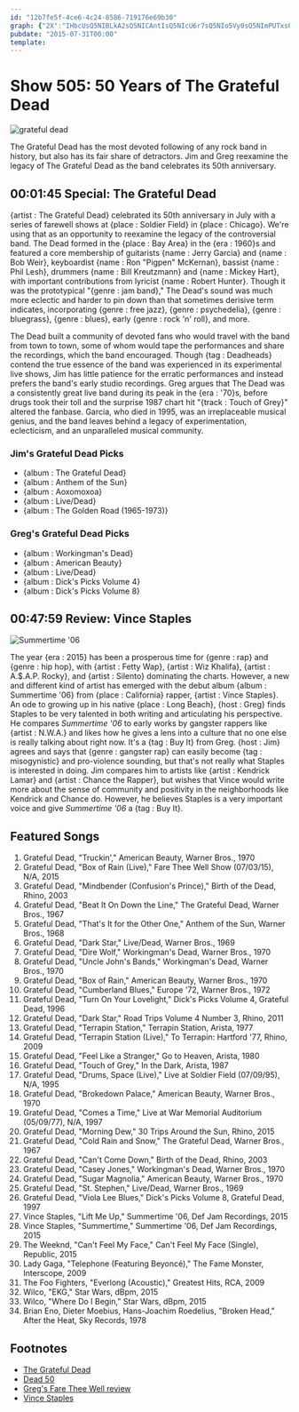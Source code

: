 ```yaml
---
id: "12b7fe5f-4ce6-4c24-8586-719176e69b30"
graph: {"2X":"IHbcUsQ5NIBLkA2sQ5NICAntIsQ5NIcU6r7sQ5NIo5Vy0sQ5NImPUTxsQ5NIivu2UsQ5NIBKHcrsQ5NI91dctsQ5NIsQ5NIzJ3aGBoMYwsQ5NIBLHapsQ5NIeRBqrsQ5NIBInsPsQ5NIFQVsysQ5NIBEnffsQ5NIVEzaqsQ5NIblUjesQ5NIPD8KksQ5NIBUqQnsQ5NIMOJ5zOY3hz","27Z":"BMQYuBMefy97qipBHm1GToO45f9jyQefdK0k0RcF"}
pubdate: "2015-07-31T00:00"
template: 
---
```






# Show 505: 50 Years of The Grateful Dead

![grateful dead](https://static.soundopinions.org/images/2015/dead_web.jpg)

The Grateful Dead has the most devoted following of any rock band in history, but also has its fair share of detractors. Jim and Greg reexamine the legacy of The Grateful Dead as the band celebrates its 50th anniversary.



## 00:01:45 Special: The Grateful Dead

{artist : The Grateful Dead} celebrated its 50th anniversary in July with a series of farewell shows at {place : Soldier Field} in {place : Chicago}. We're using that as an opportunity to reexamine the legacy of the controversial band. The Dead formed in the {place : Bay Area} in the {era : 1960}s and featured a core membership of guitarists {name : Jerry Garcia} and {name : Bob Weir}, keyboardist {name : Ron "Pigpen" McKernan}, bassist {name : Phil Lesh}, drummers {name : Bill Kreutzmann} and {name : Mickey Hart}, with important contributions from lyricist {name : Robert Hunter}. Though it was the prototypical "{genre : jam band}," The Dead's sound was much more eclectic and harder to pin down than that sometimes derisive term indicates, incorporating {genre : free jazz}, {genre : psychedelia}, {genre : bluegrass}, {genre : blues}, early {genre : rock 'n' roll}, and more.

The Dead built a community of devoted fans who would travel with the band from town to town, some of whom would tape the performances and share the recordings, which the band encouraged. Though {tag : Deadheads} contend the true essence of the band was experienced in its experimental live shows, Jim has little patience for the erratic performances and instead prefers the band's early studio recordings. Greg argues that The Dead was a consistently great live band during its peak in the {era : '70}s, before drugs took their toll and the surprise 1987 chart hit "{track : Touch of Grey}" altered the fanbase. Garcia, who died in 1995, was an irreplaceable musical genius, and the band leaves behind a legacy of experimentation, eclecticism, and an unparalleled musical community.


### Jim's Grateful Dead Picks

- {album : The Grateful Dead}
- {album : Anthem of the Sun}
- {album : Aoxomoxoa}
- {album : Live/Dead}
- {album : The Golden Road (1965-1973)}


### Greg's Grateful Dead Picks

- {album : Workingman's Dead}
- {album : American Beauty}
- {album : Live/Dead}
- {album : Dick's Picks Volume 4}
- {album : Dick's Picks Volume 8}



## 00:47:59 Review: Vince Staples

![Summertime '06](https://static.soundopinions.org/assets/505/27Z0.jpg)

The year {era : 2015} has been a prosperous time for {genre : rap} and {genre : hip hop}, with {artist : Fetty Wap}, {artist : Wiz Khalifa}, {artist : A.$.A.P. Rocky}, and {artist : Silento} dominating the charts. However, a new and different kind of artist has emerged with the debut album {album : Summertime '06} from {place : California} rapper, {artist : Vince Staples}. An ode to growing up in his native {place : Long Beach}, {host : Greg} finds Staples to be very talented in both writing and articulating his perspective. He compares *Summertime '06* to early works by gangster rappers like {artist : N.W.A.} and likes how he gives a lens into a culture that no one else is really talking about right now. It's a {tag : Buy It} from Greg. {host : Jim} agrees and says that {genre : gangster rap} can easily become {tag : misogynistic} and pro-violence sounding, but that's not really what Staples is interested in doing. Jim compares him to artists like {artist : Kendrick Lamar} and {artist : Chance the Rapper}, but wishes that Vince would write more about the sense of community and positivity in the neighborhoods like Kendrick and Chance do. However, he believes Staples is a very important voice and give *Summertime '06* a {tag : Buy It}.



## Featured Songs

1. Grateful Dead, "Truckin'," American Beauty, Warner Bros., 1970
2. Grateful Dead, "Box of Rain (Live)," Fare Thee Well Show (07/03/15), N/A, 2015
3. Grateful Dead, "Mindbender (Confusion's Prince)," Birth of the Dead, Rhino, 2003
4. Grateful Dead, "Beat It On Down the Line," The Grateful Dead, Warner Bros., 1967
5. Grateful Dead, "That's It for the Other One," Anthem of the Sun, Warner Bros., 1968
6. Grateful Dead, "Dark Star," Live/Dead, Warner Bros., 1969
7. Grateful Dead, "Dire Wolf," Workingman's Dead, Warner Bros., 1970
8. Grateful Dead, "Uncle John's Bands," Workingman's Dead, Warner Bros., 1970
9. Grateful Dead, "Box of Rain," American Beauty, Warner Bros., 1970
10. Grateful Dead, "Cumberland Blues," Europe '72, Warner Bros., 1972
11. Grateful Dead, "Turn On Your Lovelight," Dick's Picks Volume 4, Grateful Dead, 1996
12. Grateful Dead, "Dark Star," Road Trips Volume 4 Number 3, Rhino, 2011
13. Grateful Dead, "Terrapin Station," Terrapin Station, Arista, 1977
14. Grateful Dead, "Terrapin Station (Live)," To Terrapin: Hartford '77, Rhino, 2009
15. Grateful Dead, "Feel Like a Stranger," Go to Heaven, Arista, 1980
16. Grateful Dead, "Touch of Grey," In the Dark, Arista, 1987
17. Grateful Dead, "Drums, Space (Live)," Live at Soldier Field (07/09/95), N/A, 1995
18. Grateful Dead, "Brokedown Palace," American Beauty, Warner Bros., 1970
19. Grateful Dead, "Comes a Time," Live at War Memorial Auditorium (05/09/77), N/A, 1997
20. Grateful Dead, "Morning Dew," 30 Trips Around the Sun, Rhino, 2015
21. Grateful Dead, "Cold Rain and Snow," The Grateful Dead, Warner Bros., 1967
22. Grateful Dead, "Can't Come Down," Birth of the Dead, Rhino, 2003
23. Grateful Dead, "Casey Jones," Workingman's Dead, Warner Bros., 1970
24. Grateful Dead, "Sugar Magnolia," American Beauty, Warner Bros., 1970
25. Grateful Dead, "St. Stephen," Live/Dead, Warner Bros., 1969
26. Grateful Dead, "Viola Lee Blues," Dick's Picks Volume 8, Grateful Dead, 1997
27. Vince Staples, "Lift Me Up," Summertime '06, Def Jam Recordings, 2015
28. Vince Staples, "Summertime," Summertime '06, Def Jam Recordings, 2015
29. The Weeknd, "Can't Feel My Face," Can't Feel My Face (Single), Republic, 2015
30. Lady Gaga, "Telephone (Featuring Beyoncé)," The Fame Monster, Interscope, 2009
31. The Foo Fighters, "Everlong (Acoustic)," Greatest Hits, RCA, 2009
32. Wilco, "EKG," Star Wars, dBpm, 2015
33. Wilco, "Where Do I Begin," Star Wars, dBpm, 2015
34. Brian Eno, Dieter Moebius, Hans-Joachim Roedelius, "Broken Head," After the Heat, Sky Records, 1978



## Footnotes

- [The Grateful Dead](http://www.dead.net/)
- [Dead 50](http://www.dead.net/features/bill-kreutzmann/grateful-dead-original-members-perform-together-again-one-last-time)
- [Greg's Fare Thee Well review](http://www.chicagotribune.com/entertainment/music/kot/ct-grateful-dead-last-shows-chicago-review-20150703-column.html)
- [Vince Staples](http://www.vincestaples.com/)
